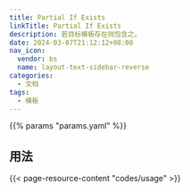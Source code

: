 ```yaml
---
title: Partial If Exists
linkTitle: Partial If Exists
description: 若目标模板存在则包含之。
date: 2024-03-07T21:12:12+08:00
nav_icon:
  vendor: bs
  name: layout-text-sidebar-reverse
categories:
  - 文档
tags:
  - 模板
---
```


{{% params "params.yaml" %}}

## 用法

{{< page-resource-content "codes/usage" >}}
